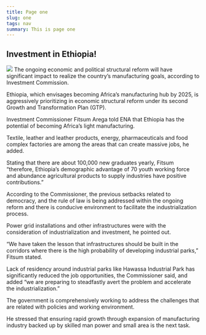 ```yaml
---
title: Page one
slug: one
tags: nav
summary: This is page one
---
```

## Investment in Ethiopia!
![](https://ucarecdn.com/ed1cbee0-7261-4d0a-843a-cb46d9fad80d/)
 The ongoing economic and political structural reform will have significant impact to realize the country’s manufacturing goals, according to Investment Commission.

Ethiopia, which envisages becoming Africa’s manufacturing hub by 2025, is aggressively prioritizing in economic structural reform under its second Growth and Transformation Plan (GTP).

Investment Commissioner Fitsum Arega told ENA that Ethiopia has the potential of becoming Africa’s light manufacturing.

Textile, leather and leather products, energy, pharmaceuticals and food complex factories are among the areas that can create massive jobs, he added.

Stating that there are about 100,000 new graduates yearly, Fitsum “therefore, Ethiopia’s demographic advantage of 70 youth working force and abundance agricultural products to supply industries have positive contributions.”

According to the Commissioner, the previous setbacks related to democracy, and the rule of law is being addressed within the ongoing reform and there is conducive environment to facilitate the industrialization process.

Power grid installations and other infrastructures were with the consideration of industrialization and investment, he pointed out.

“We have taken the lesson that infrastructures should be built in the corridors where there is the high probability of developing industrial parks,” Fitsum stated.

Lack of residency around industrial parks like Hawassa Industrial Park has significantly reduced the job opportunities, the Commissioner said, and added “we are preparing to steadfastly avert the problem and accelerate the industrialization.”

The government is comprehensively working to address the challenges that are related with policies and working environment.

He stressed that ensuring rapid growth through expansion of manufacturing industry backed up by skilled man power and small area is the next task.
